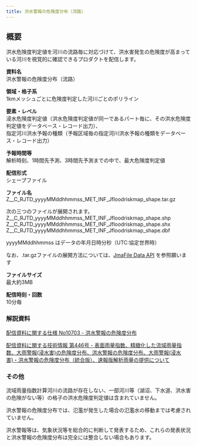 ```yaml
---
title: 洪水警報の危険度分布（流路）
---
```


## 概要
洪水危険度判定値を河川の流路毎に対応づけて、洪水害発生の危険度が高まっている河川を視覚的に確認できるプロダクトを配信します。

**資料名** <br/>
洪水警報の危険度分布（流路）

**領域・格子系** <br/>
1kmメッシュごとに危険度判定した河川ごとのポリライン

**要素・レベル** <br/>
浸水危険度判定値（洪水危険度判定値が同一であるパート毎に、その洪水危険度判定値をデータベース・レコード出力）、<br/>
指定河川洪水予報の種類（予報区域毎の指定河川洪水予報の種類をデータベース・レコード出力）

**予報時間等** <br/>
解析時刻、1時間先予測、3時間先予測までの中で、最大危険度判定値

**配信形式** <br/>
シェープファイル

**ファイル名** <br/>
Z__C_RJTD_yyyyMMddhhmmss_MET_INF_Jfloodriskmap_shape.tar.gz

次の三つのファイルが展開されます。 <br/>
Z__C_RJTD_yyyyMMddhhmmss_MET_INF_Jfloodriskmap_shape.shp <br/>
Z__C_RJTD_yyyyMMddhhmmss_MET_INF_Jfloodriskmap_shape.shx <br/>
Z__C_RJTD_yyyyMMddhhmmss_MET_INF_Jfloodriskmap_shape.dbf

yyyyMMddhhmmss はデータの年月日時分秒（UTC:協定世界時）

なお、.tar.gzファイルの展開方法については、[JmaFile Data API](/docs/reference/api/v1/jmafile.data#format-concat) を参照願います

**ファイルサイズ** <br/>
最大約3MB

**配信時刻・回数** <br/>
10分毎

### 解説資料
[配信資料に関する仕様 No10703 - 洪水警報の危険度分布](https://www.data.jma.go.jp/suishin/shiyou/pdf/no10703)


[配信資料に関する技術情報 第446号 - 表面雨量指数、精緻化した流域雨量指数、大雨警報(浸水害)の危険度分布、洪水警報の危険度分布、大雨警報(浸水害)・洪水警報の危険度分布（統合版）、速報版解析雨量の提供について](https://dmdata.jp/docs/jma/technical/446.pdf)

### その他

流域雨量指数計算河川の流路が存在しない、一部河川等（湖沼、下水道、洪水害の危険がない等）の格子の洪水危険度判定値は含まれていません。

洪水警報の危険度分布では、氾濫が発生した場合の氾濫水の移動までは考慮されていません。

洪水警報等は、気象状況等を総合的に判断して発表するため、これらの発表状況と洪水警報の危険度分布は完全には整合しない場合もあります。
